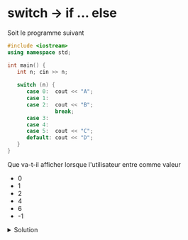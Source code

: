 # switch -> if ... else

Soit le programme suivant

~~~cpp
#include <iostream>
using namespace std;

int main() {
   int n; cin >> n;
   
   switch (n) {
      case 0:  cout << "A";
      case 1:
      case 2:  cout << "B";
               break;
      case 3:
      case 4:
      case 5:  cout << "C";
      default: cout << "D";
   }
}
~~~

Que va-t-il afficher lorsque l'utilisateur entre comme valeur 

- 0
- 1
- 2
- 4
- 6
- -1

<details>
<summary>Solution</summary>

- AB
- B
- B
- CD
- D
- D

</details>